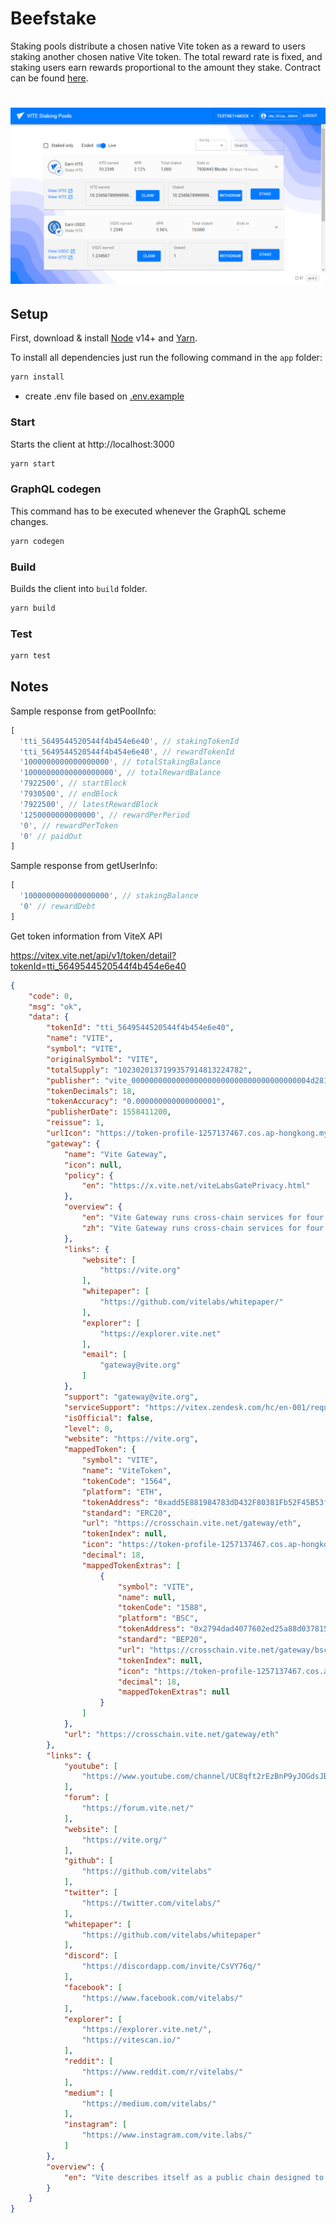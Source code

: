 # Beefstake

Staking pools distribute a chosen native Vite token as a reward to users staking another chosen native Vite token. The total reward rate is fixed, and staking users earn rewards proportional to the amount they stake. Contract can be found [here](https://github.com/weserickson/vite-staking-pools).

<h1 align="center">
	<img src="assets/gui.png" alt="VITE Staking Pools">
</h1>

## Setup

First, download & install [Node](https://nodejs.org/en/) v14+ and [Yarn](https://yarnpkg.com/getting-started/install).

To install all dependencies just run the following command in the `app` folder:

```bash
yarn install
```

- create .env file based on [.env.example](./app/.env.example)

### Start

Starts the client at http://localhost:3000

```bash
yarn start
```

### GraphQL codegen

This command has to be executed whenever the GraphQL scheme changes.

```bash
yarn codegen
```

### Build

Builds the client into `build` folder.

```bash
yarn build
```

### Test

```bash
yarn test
```

## Notes

Sample response from getPoolInfo:

```js
[
  'tti_5649544520544f4b454e6e40', // stakingTokenId
  'tti_5649544520544f4b454e6e40', // rewardTokenId
  '1000000000000000000', // totalStakingBalance
  '10000000000000000000', // totalRewardBalance
  '7922500', // startBlock
  '7930500', // endBlock
  '7922500', // latestRewardBlock
  '1250000000000000', // rewardPerPeriod
  '0', // rewardPerToken
  '0' // paidOut
]
```

Sample response from getUserInfo:

```js
[ 
  '1000000000000000000', // stakingBalance
  '0' // rewardDebt
]
```

Get token information from ViteX API

https://vitex.vite.net/api/v1/token/detail?tokenId=tti_5649544520544f4b454e6e40

```json
{
    "code": 0,
    "msg": "ok",
    "data": {
        "tokenId": "tti_5649544520544f4b454e6e40",
        "name": "VITE",
        "symbol": "VITE",
        "originalSymbol": "VITE",
        "totalSupply": "1023020137199357914813224782",
        "publisher": "vite_0000000000000000000000000000000000000004d28108e76b",
        "tokenDecimals": 18,
        "tokenAccuracy": "0.000000000000000001",
        "publisherDate": 1558411200,
        "reissue": 1,
        "urlIcon": "https://token-profile-1257137467.cos.ap-hongkong.myqcloud.com/icon/e6dec7dfe46cb7f1c65342f511f0197c.png",
        "gateway": {
            "name": "Vite Gateway",
            "icon": null,
            "policy": {
                "en": "https://x.vite.net/viteLabsGatePrivacy.html"
            },
            "overview": {
                "en": "Vite Gateway runs cross-chain services for four coins: BTC, ETH, USDT(ERC20)",
                "zh": "Vite Gateway runs cross-chain services for four coins: BTC, ETH, USDT(ERC20)"
            },
            "links": {
                "website": [
                    "https://vite.org"
                ],
                "whitepaper": [
                    "https://github.com/vitelabs/whitepaper/"
                ],
                "explorer": [
                    "https://explorer.vite.net"
                ],
                "email": [
                    "gateway@vite.org"
                ]
            },
            "support": "gateway@vite.org",
            "serviceSupport": "https://vitex.zendesk.com/hc/en-001/requests/new",
            "isOfficial": false,
            "level": 0,
            "website": "https://vite.org",
            "mappedToken": {
                "symbol": "VITE",
                "name": "ViteToken",
                "tokenCode": "1564",
                "platform": "ETH",
                "tokenAddress": "0xadd5E881984783dD432F80381Fb52F45B53f3e70",
                "standard": "ERC20",
                "url": "https://crosschain.vite.net/gateway/eth",
                "tokenIndex": null,
                "icon": "https://token-profile-1257137467.cos.ap-hongkong.myqcloud.com/icon/e6dec7dfe46cb7f1c65342f511f0197c.png",
                "decimal": 18,
                "mappedTokenExtras": [
                    {
                        "symbol": "VITE",
                        "name": null,
                        "tokenCode": "1588",
                        "platform": "BSC",
                        "tokenAddress": "0x2794dad4077602ed25a88d03781528d1637898b4",
                        "standard": "BEP20",
                        "url": "https://crosschain.vite.net/gateway/bsc",
                        "tokenIndex": null,
                        "icon": "https://token-profile-1257137467.cos.ap-hongkong.myqcloud.com/icon/e6dec7dfe46cb7f1c65342f511f0197c.png",
                        "decimal": 18,
                        "mappedTokenExtras": null
                    }
                ]
            },
            "url": "https://crosschain.vite.net/gateway/eth"
        },
        "links": {
            "youtube": [
                "https://www.youtube.com/channel/UC8qft2rEzBnP9yJOGdsJBVg"
            ],
            "forum": [
                "https://forum.vite.net/"
            ],
            "website": [
                "https://vite.org/"
            ],
            "github": [
                "https://github.com/vitelabs"
            ],
            "twitter": [
                "https://twitter.com/vitelabs/"
            ],
            "whitepaper": [
                "https://github.com/vitelabs/whitepaper"
            ],
            "discord": [
                "https://discordapp.com/invite/CsVY76q/"
            ],
            "facebook": [
                "https://www.facebook.com/vitelabs/"
            ],
            "explorer": [
                "https://explorer.vite.net/",
                "https://vitescan.io/"
            ],
            "reddit": [
                "https://www.reddit.com/r/vitelabs/"
            ],
            "medium": [
                "https://medium.com/vitelabs/"
            ],
            "instagram": [
                "https://www.instagram.com/vite.labs/"
            ]
        },
        "overview": {
            "en": "Vite describes itself as a public chain designed to provide a fast and feeless payment network and low-cost dApp platform for use in enterprise-grade applications. Vite uses a Directed Acyclic Graph (DAG) architecture with delegated Proof-of-Stake consensus algorithm. To reduce the security risks associated with DAG, Vite incorporates its Snapshot Chain technology."
        }
    }
}
```